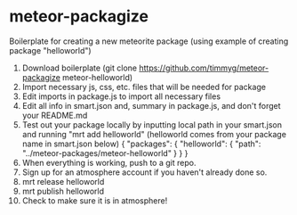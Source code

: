 meteor-packagize
================

Boilerplate for creating a new meteorite package (using example of creating package "helloworld")

1. Download boilerplate (git clone https://github.com/timmyg/meteor-packagize meteor-helloworld)
2. Import necessary js, css, etc. files that will be needed for package
3. Edit imports in package.js to import all necessary files
4. Edit all info in smart.json and, summary in package.js, and don't forget your README.md
5. Test out your package locally by inputting local path in your smart.json and running "mrt add helloworld" (helloworld comes from your package name in smart.json below)
	{
	  "packages": {
	    "helloworld": {
	      "path": "../meteor-packages/meteor-helloworld"
	    }
	  }
	}
6. When everything is working, push to a git repo.
7. Sign up for an atmosphere account if you haven't already done so.
8. mrt release helloworld
9. mrt publish helloworld
10. Check to make sure it is in atmosphere!